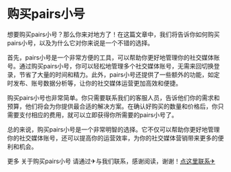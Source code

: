 # 购买pairs小号

想要购买pairs小号？那么你来对地方了！在这篇文章中，我们将告诉你如何购买pairs小号，以及为什么它对你来说是一个不错的选择。

首先，pairs小号是一个非常方便的工具，可以帮助你更好地管理你的社交媒体账号。通过购买pairs小号，你可以轻松地管理多个社交媒体账号，无需来回切换登录，节省了大量的时间和精力。此外，pairs小号还提供了一些额外的功能，如定时发布、账号数据分析等，让你的社交媒体运营更加高效和便捷。

购买pairs小号也非常简单。你只需要联系我们的客服人员，告诉他们你的需求和预算，他们将会为你提供最合适的解决方案。在确认好购买的数量和价格后，你只需要支付相应的费用，就可以立即获得你所需要的pairs小号了。

总的来说，购买pairs小号是一个非常明智的选择。它不仅可以帮助你更好地管理你的社交媒体账号，还可以提高你的运营效率，为你的社交媒体营销带来更多的便利和机会。

更多 关于购买pairs小号 请通过✈与我们联系，感谢阅读，谢谢！[点这里联系✈](https://sms.k02.cc)